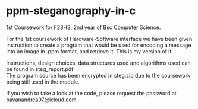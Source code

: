 # ppm-steganography-in-c
1st Coursework for F28HS, 2nd year of Bsc Computer Science. 

For the 1st coursework of Hardware-Software interface we have been given instruction to create a program 
that would be used for encoding a message into an image in .ppm format, and retrieve it. This is my version of it.

Instructions, design choices, data structures used and algorithms used can be found in steg_report.pdf                
The program source has been encrypted in steg.zip due to the coursework being still used in the module.

If you wish to take a look at the code, please request the password at pavanandrea97@icloud.com
